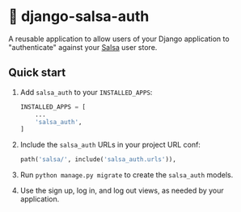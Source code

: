 # 💃 django-salsa-auth

A reusable application to allow users of your Django application to
"authenticate" against your [Salsa](https://www.salsalabs.com/) user store.

## Quick start

1. Add `salsa_auth` to your `INSTALLED_APPS`:

    ```python
    INSTALLED_APPS = [
        ...
        'salsa_auth',
    ]
    ```

2. Include the `salsa_auth` URLs in your project URL conf:

    ```python
    path('salsa/', include('salsa_auth.urls')),
    ```

3. Run `python manage.py migrate` to create the `salsa_auth` models.

4. Use the sign up, log in, and log out views, as needed by your application.
